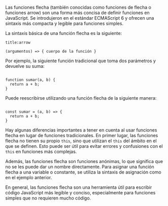 Las funciones flecha (también conocidas como funciones de flecha o funciones arrow) son una forma más concisa de definir funciones en JavaScript. Se introdujeron en el estándar ECMAScript 6 y ofrecen una sintaxis más compacta y legible para funciones simples.

La sintaxis básica de una función flecha es la siguiente:

```ad-note
title:arrow
```
```
(argumentos) => { cuerpo de la función }
```

Por ejemplo, la siguiente función tradicional que toma dos parámetros y devuelve su suma:

```ad-example
```
```
function sumar(a, b) {
  return a + b;
}
```

Puede reescribirse utilizando una función flecha de la siguiente manera:

```ad-example
```
```
const sumar = (a, b) => {
  return a + b;
}
```

Hay algunas diferencias importantes a tener en cuenta al usar funciones flecha en lugar de funciones tradicionales. En primer lugar, las funciones flecha no tienen su propio `this`, sino que utilizan el `this` del ámbito en el que se definen. Esto puede ser útil para evitar errores y confusiones con el `this` en funciones más complejas.

Además, las funciones flecha son funciones anónimas, lo que significa que no se les puede dar un nombre directamente. Para asignar una función flecha a una variable o constante, se utiliza la sintaxis de asignación como en el ejemplo anterior.

En general, las funciones flecha son una herramienta útil para escribir código JavaScript más legible y conciso, especialmente para funciones simples que no requieren mucho código.